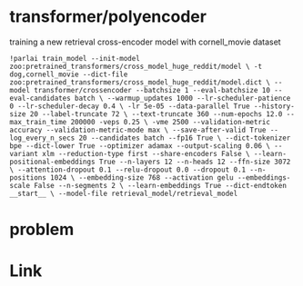 transformer/polyencoder
===============

training a new retrieval cross-encoder model with cornell_movie dataset

`!parlai train_model --init-model zoo:pretrained_transformers/cross_model_huge_reddit/model \
-t dog,cornell_movie --dict-file zoo:pretrained_transformers/cross_model_huge_reddit/model.dict \
--model transformer/crossencoder --batchsize 1 --eval-batchsize 10 --eval-candidates batch \
--warmup_updates 1000 --lr-scheduler-patience 0 --lr-scheduler-decay 0.4 \
-lr 5e-05 --data-parallel True --history-size 20 --label-truncate 72 \
--text-truncate 360 --num-epochs 12.0 --max_train_time 200000 -veps 0.25 \
-vme 2500 --validation-metric accuracy --validation-metric-mode max \
--save-after-valid True --log_every_n_secs 20 --candidates batch --fp16 True \
--dict-tokenizer bpe --dict-lower True --optimizer adamax --output-scaling 0.06 \
--variant xlm --reduction-type first --share-encoders False \
--learn-positional-embeddings True --n-layers 12 --n-heads 12 --ffn-size 3072 \
--attention-dropout 0.1 --relu-dropout 0.0 --dropout 0.1 --n-positions 1024 \
--embedding-size 768 --activation gelu --embeddings-scale False --n-segments 2 \
--learn-embeddings True --dict-endtoken __start__ \
--model-file retrieval_model/retrieval_model`

problem
===============


Link
===============
